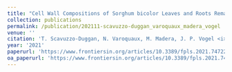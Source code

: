 ```yaml
---
title: "Cell Wall Compositions of Sorghum bicolor Leaves and Roots Remain Relatively Constant Under Drought Conditions"
collection: publications
permalink: /publication/202111-scavuzzo-duggan_varoquaux_madera_vogel
venue: ''
citation: 'T. Scavuzzo-Duggan, N. Varoquaux, M. Madera, J. P. Vogel <i>et al.</i>. <b>Cell Wall Compositions of Sorghum bicolor Leaves and Roots Remain Relatively Constant Under Drought Conditions</b>, <i>Frontiers in Plant Science,</i> November 2021'
year: '2021'
paperurl: 'https://www.frontiersin.org/articles/10.3389/fpls.2021.747225/full'
oa_paperurl: 'https://www.frontiersin.org/articles/10.3389/fpls.2021.747225/full'
---
```

